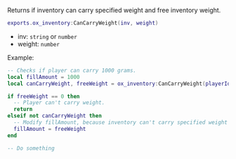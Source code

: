 Returns if inventory can carry specified weight and free inventory weight.

```lua
exports.ox_inventory:CanCarryWeight(inv, weight)
```
* inv: `string` or `number`
* weight: `number`

Example:

```lua
-- Checks if player can carry 1000 grams.
local fillAmount = 1000
local canCarryWeight, freeWeight = ox_inventory:CanCarryWeight(playerId, fillAmount)

if freeWeight == 0 then
  -- Player can't carry weight.
  return
elseif not canCarryWeight then
  -- Modify fillAmount, because inventory can't carry specified weight
  fillAmount = freeWeight
end

-- Do something
```
